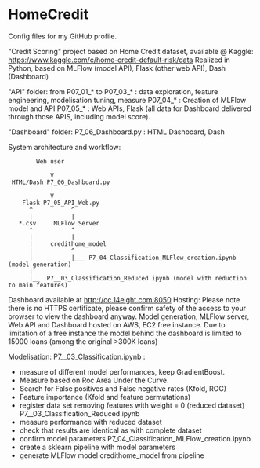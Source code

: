 # HomeCredit
Config files for my GitHub profile.

"Credit Scoring" project based on Home Credit dataset, available @ Kaggle: https://www.kaggle.com/c/home-credit-default-risk/data
Realized in Python, based on MLFlow (model API), Flask (other web API), Dash (Dashboard)

"API" folder:
from P07_01_* to P07_03_* : data exploration, feature engineering, modelisation tuning, measure
P07_04_* : Creation of MLFlow model and API
P07_05_* : Web APIs, Flask (all data for Dashboard delivered through those APIS, including model score).

"Dashboard" folder:
P7_06_Dashboard.py : HTML Dashboard, Dash

System architecture and workflow:

            Web user
                |
                V
     HTML/Dash P7_06_Dashboard.py
                |
                V
        Flask P7_05_API_Web.py
          ^           ^
          |           |
       *.csv     MLFlow Server
          ^           ^
          |           |
          |     credithome_model
          |           ^
          |           |___ P7_04_Classification_MLFlow_creation.ipynb (model generation)
          |
          |__  P7__03_Classification_Reduced.ipynb (model with reduction to main features)
          
          
Dashboard available at http://oc.14eight.com:8050
Hosting:
Please note there is no HTTPS certificate, please confirm safety of the access to your browser to view the dashboard anyway.
Model generation, MLFlow server, Web API and Dashboard hosted on AWS, EC2 free instance.
Due to limitation of a free instance the model behind the dashboard is limited to 15000 loans (among the original >300K loans)

Modelisation:
P7__03_Classification.ipynb :
 - measure of different model performances, keep GradientBoost.
 - Measure based on Roc Area Under the Curve.
 - Search for False positives and False negative rates (Kfold, ROC)
 - Feature importance (Kfold and feature permutations)
 - register data set removing features with weight = 0 (reduced dataset)
P7__03_Classification_Reduced.ipynb
 - measure performance with reduced dataset
 - check that results are identical as with complete dataset
 - confirm model parameters
P7_04_Classification_MLFlow_creation.ipynb
 - create a sklearn pipeline with model parameters
 - generate MLFlow model credithome_model from pipeline
